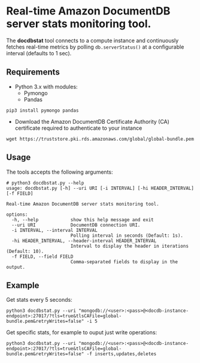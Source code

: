 # Real-time Amazon DocumentDB server stats monitoring tool. 

The **docdbstat** tool connects to a compute instance and continuously fetches real-time metrics by polling `db.serverStatus()` at a configurable interval (defaults to 1 sec).


## Requirements

- Python 3.x with modules:
  - Pymongo
  - Pandas
```
pip3 install pymongo pandas
```

- Download the Amazon DocumentDB Certificate Authority (CA) certificate required to authenticate to your instance
```
wget https://truststore.pki.rds.amazonaws.com/global/global-bundle.pem
```

## Usage
The tools accepts the following arguments:

```
# python3 docdbstat.py --help
usage: docdbstat.py [-h] --uri URI [-i INTERVAL] [-hi HEADER_INTERVAL] [-f FIELD]

Real-time Amazon DocumentDB server stats monitoring tool.

options:
  -h, --help            show this help message and exit
  --uri URI             DocumentDB connection URI.
  -i INTERVAL, --interval INTERVAL
                        Polling interval in seconds (Default: 1s).
  -hi HEADER_INTERVAL, --header-interval HEADER_INTERVAL
                        Interval to display the header in iterations (Default: 10).
  -f FIELD, --field FIELD
                        Comma-separated fields to display in the output.
```

## Example

Get stats every 5 seconds:

```
python3 docdbstat.py --uri "mongodb://<user>:<pass>@<docdb-instance-endpoint>:27017/?tls=true&tlsCAFile=global-bundle.pem&retryWrites=false" -i 5
```

Get specific stats, for example to ouput just write operations:

```
python3 docdbstat.py --uri "mongodb://<user>:<pass>@<docdb-instance-endpoint>:27017/?tls=true&tlsCAFile=global-bundle.pem&retryWrites=false" -f inserts,updates,deletes
```
